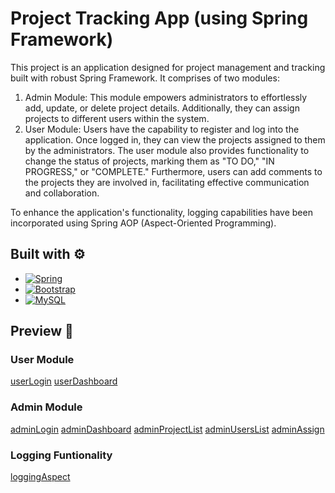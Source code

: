 # Project Tracking App (using Spring Framework)
This project is an application designed for project management and tracking built with robust Spring Framework. It comprises of two modules:
1. Admin Module: This module empowers administrators to effortlessly add, update, or delete project details. Additionally, they can assign projects to different users within the system.
2. User Module: Users have the capability to register and log into the application. Once logged in, they can view the projects assigned to them by the administrators. The user module also provides functionality to change the status of projects, marking them as "TO DO," "IN PROGRESS," or "COMPLETE." Furthermore, users can add comments to the projects they are involved in, facilitating effective communication and collaboration.

To enhance the application's functionality, logging capabilities have been incorporated using Spring AOP (Aspect-Oriented Programming).

## Built with ⚙
* [![Spring](https://img.shields.io/badge/spring-%236DB33F.svg?style=for-the-badge&logo=spring&logoColor=white)](https://spring.io/)
* [![Bootstrap](https://img.shields.io/badge/bootstrap-%238511FA.svg?style=for-the-badge&logo=bootstrap&logoColor=white)](https://getbootstrap.com/)
* [![MySQL](https://img.shields.io/badge/mysql-%2300f.svg?style=for-the-badge&logo=mysql&logoColor=white)](https://www.mysql.com/)

## Preview 📸

### User Module
[userLogin](./public/preview/login.png)
[userDashboard](./public/preview/userDashboard.png)

### Admin Module
[adminLogin](./public/preview/adminLogin.png)
[adminDashboard](./public/preview/adminDashboard.png)
[adminProjectList](./public/preview/adminProjectList.png)
[adminUsersList](./public/preview/adminUserList.png)
[adminAssign](./public/preview/adminAssign.png)

### Logging Funtionality
[loggingAspect](./public/preview/aspectlog.png)



